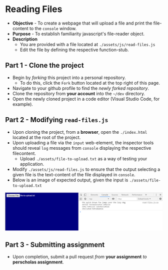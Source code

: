 # Reading Files

* **Objective** - To create a webpage that will upload a file and print the file-content to the `console` window.
* **Purpose** - To establish familiarity javascript's file-reader object.
* **Description**
    * You are provided with a file located at `./assets/js/read-files.js`
    * Edit the file by defining the respective function-stub.



## Part 1 - Clone the project

* Begin by _forking_ this project into a personal repository.
   * To do this, click the `Fork` button located at the top right of this page.
* Navigate to your github profile to find the _newly forked repository_.
* Clone the repository from **your account** into the `~/dev` directory.
* Open the newly cloned project in a code editor (Visual Studio Code, for example).




## Part 2 - Modifying `read-files.js`
* Upon cloning the project, from a **browser**, open the `./index.html` located at the root of the project.
* Upon uploading a file via the `input` web-element, the inspector tools should reveal `log` messages from `console` displaying the respective filecontent.
    * Upload `./assets/file-to-upload.txt` as a way of testing your application.
* Modify `./assets/js/read-files.js` to ensure that the output selecting a given file is the text-content of the file displayed in `console`.
* Below is an image of expected output, given the input is `./assets/file-to-upload.txt`

![](./assets/img/expected-output.PNG)


## Part 3 - Submitting assignment
* Upon completion, submit a pull request _from_ **your assignment** _to_ **perscholas assignment**.